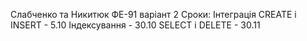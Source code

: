 Слабченко та Никитюк ФЕ-91 варiант 2
Сроки:
Інтеграція CREATE і INSERT - 5.10
Індексування - 30.10
SELECT i DELETE - 30.11
